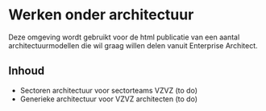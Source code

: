 # Werken onder architectuur
Deze omgeving wordt gebruikt voor de html publicatie van een aantal architectuurmodellen die wil graag willen delen vanuit Enterprise Architect.

## Inhoud
- Sectoren architectuur voor sectorteams VZVZ (to do)
- Generieke architectuur voor VZVZ architecten (to do)
